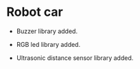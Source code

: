 # Robot car

- Buzzer library added.

- RGB led library added.

- Ultrasonic distance sensor library added.